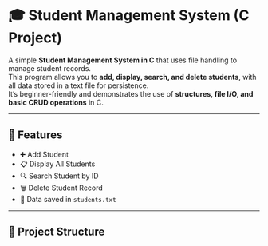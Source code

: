 # 🎓 Student Management System (C Project)

A simple **Student Management System in C** that uses file handling to manage student records.  
This program allows you to **add, display, search, and delete students**, with all data stored in a text file for persistence.  
It’s beginner-friendly and demonstrates the use of **structures, file I/O, and basic CRUD operations** in C.

---

## 🚀 Features
- ➕ Add Student  
- 📋 Display All Students  
- 🔍 Search Student by ID  
- 🗑️ Delete Student Record  
- 💾 Data saved in `students.txt`  

---

## 📂 Project Structure
